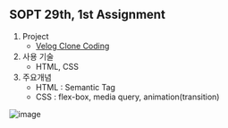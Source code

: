 ## SOPT 29th, 1st Assignment

1. Project
   - [Velog Clone Coding](https://velog-clone.netlify.app/)
2. 사용 기술
   - HTML, CSS
3. 주요개념
   - HTML : Semantic Tag
   - CSS : flex-box, media query, animation(transition)

![image](https://user-images.githubusercontent.com/24906022/135760902-b6522f38-df3a-462a-b54f-1dfac3d4514a.png)
